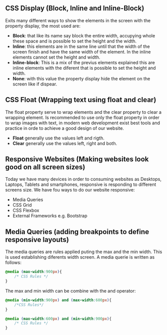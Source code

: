 ## CSS Display (Block, Inline and Inline-Block)

Exits many different ways to show the elements in the screen with the property display, the most used are:

- **Block**: that like its name say block the entire width, accupying whole these space and is possible to set the height and the width.
- **Inline**: this elements are in the same line until that the width of the screen finish and have the same width of the element. In the inline elements cannot set the height and width.
- **Inline-block**: This is a mix of the previus elements explained this are inline elements with the diferent that is possible to set the height and width.
- **None**: with this value the property display hide the element on the screen like if dispear.

## CSS Float (Wrapping text using float and clear)

The float property serve to wrap elements and the clear property to clear a wrapping element. Is recommended to use only the float property in order to wrap images with text, in modern web development exist best tools and practice in orde to achieve a good design of our website.

- **Float** generally use the values left and rigth.
- **Clear** generally use the values left, right and both.

## Responsive Websites (Making websites look good on all screen sizes)

Today we have many devices in order to consuming websites as Desktops, Laptops, Tablets and smartphones, responsive is responding to different screens size. We have fou ways to do our website responsive:

- Media Queries
- CSS Grid
- CSS Flexbox
- External Frameworks e.g. Bootstrap

## Media Queries (adding breakpoints to define responsive layouts)

The media queries are rules applied puting the max and the min width. This is used establishing diferents width screen. A media querie is written as follows: 

```css
@media (max-width:900px){
	/* CSS Rules */
}
```

The max and min width can be combine with the and operator: 

```css 
@media (min-width:900px) and (max-width:600px){
	/*CSS Rules*/
}

@media (max-width:600px) and (min-width:900px){
	/* CSS Rules */
}
```